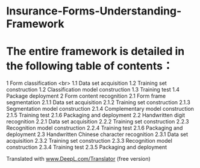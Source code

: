 # Insurance-Forms-Understanding-Framework

# The entire framework is detailed in the following table of contents：

1 Form classification \<br>
  1.1 Data set acquisition
  1.2 Training set construction
  1.2 Classification model construction
  1.3 Training test
  1.4 Package deployment
2 Form content recognition
	2.1 Form frame segmentation
		2.1.1 Data set acquisition
		2.1.2 Training set construction
		2.1.3 Segmentation model construction
		2.1.4 Complementary model construction
		2.1.5 Training test
		2.1.6 Packaging and deployment
	2.2 Handwritten digit recognition
		2.2.1 Data set acquisition
		2.2.2 Training set construction
		2.2.3 Recognition model construction
		2.2.4 Training test
		2.1.6 Packaging and deployment
	2.3 Handwritten Chinese character recognition
		2.3.1 Data set acquisition
		2.3.2 Training set construction
		2.3.3 Recognition model construction
		2.3.4 Training test
		2.3.5 Packaging and deployment

Translated with www.DeepL.com/Translator (free version)
